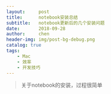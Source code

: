 ```yaml
---
layout:     post
title:      notebook安装总结
subtitle:   notebook更新后的几个安装问题
date:       2018-09-28
author:     chen
header-img: img/post-bg-debug.png
catalog: true
tags:
    - Mac
    - 效率
    - 开发技巧
---
```

> 关于notebook的安装，过程很简单
